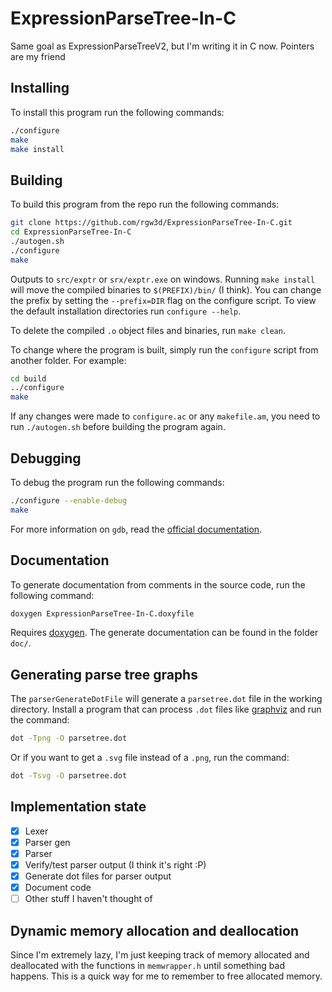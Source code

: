 ExpressionParseTree-In-C
========================

Same goal as ExpressionParseTreeV2, but I'm writing it in C now. Pointers are my friend

## Installing ##
To install this program run the following commands:
```sh
./configure
make
make install
```

## Building ##
To build this program from the repo run the following commands:
```sh
git clone https://github.com/rgw3d/ExpressionParseTree-In-C.git
cd ExpressionParseTree-In-C
./autogen.sh
./configure
make
```

Outputs to `src/exptr` or `srx/exptr.exe` on windows. Running `make install` will move the compiled binaries to `$(PREFIX)/bin/` (I think). You can change the prefix by setting the `--prefix=DIR` flag on the configure script. To view the default installation directories run `configure --help`.

To delete the compiled `.o` object files and binaries, run `make clean`.

To change where the program is built, simply run the `configure` script from another folder. For example:
```sh
cd build
../configure
make
```

If any changes were made to `configure.ac` or any `makefile.am`, you need to run `./autogen.sh` before building the program again.

## Debugging ##
To debug the program run the following commands:
```sh
./configure --enable-debug
make
```

For more information on `gdb`, read the [official documentation](http://www.gnu.org/software/gdb/documentation/).

## Documentation ##
To generate documentation from comments in the source code, run the following command:
```sh
doxygen ExpressionParseTree-In-C.doxyfile
```

Requires [doxygen](http://www.stack.nl/~dimitri/doxygen/index.html). The generate documentation can be found in the folder `doc/`.

## Generating parse tree graphs ##
The `parserGenerateDotFile` will generate a `parsetree.dot` file in the working directory. Install a program that can process `.dot` files like [graphviz](http://graphviz.org/) and run the command:
```sh
dot -Tpng -O parsetree.dot
```

Or if you want to get a `.svg` file instead of a `.png`, run the command:
```sh
dot -Tsvg -O parsetree.dot
```

## Implementation state ##
- [x] Lexer
- [x] Parser gen
- [x] Parser
- [x] Verify/test parser output (I think it's right :P)
- [x] Generate dot files for parser output
- [x] Document code
- [ ] Other stuff I haven't thought of

## Dynamic memory allocation and deallocation ##
Since I'm extremely lazy, I'm just keeping track of memory allocated and deallocated with the functions in `memwrapper.h` until something bad happens. This is a quick way for me to remember to free allocated memory.

